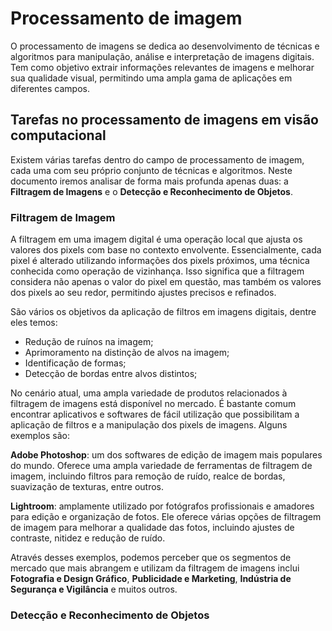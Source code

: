 # Processamento de imagem

O processamento de imagens se dedica ao desenvolvimento de técnicas e algoritmos para manipulação, análise e interpretação de imagens digitais. Tem como objetivo extrair informações relevantes de imagens e melhorar sua qualidade visual, permitindo uma ampla gama de aplicações em diferentes campos.

## Tarefas no processamento de imagens em visão computacional

Existem várias tarefas dentro do campo de processamento de imagem, cada uma com seu próprio conjunto de técnicas e algoritmos. Neste documento iremos analisar de forma mais profunda apenas duas: a **Filtragem de Imagens** e o **Detecção e Reconhecimento de Objetos**.

### Filtragem de Imagem

A filtragem em uma imagem digital é uma operação local que ajusta os valores dos pixels com base no contexto envolvente. Essencialmente, cada pixel é alterado utilizando informações dos pixels próximos, uma técnica conhecida como operação de vizinhança. Isso significa que a filtragem considera não apenas o valor do pixel em questão, mas também os valores dos pixels ao seu redor, permitindo ajustes precisos e refinados.

São vários os objetivos da aplicação de filtros em imagens digitais, dentre eles temos:

- Redução de ruínos na imagem;
- Aprimoramento na distinção de alvos na imagem;
- Identificação de formas;
- Detecção de bordas entre alvos distintos;


No cenário atual, uma ampla variedade de produtos relacionados à filtragem de imagens está disponível no mercado. É bastante comum encontrar aplicativos e softwares de fácil utilização que possibilitam a aplicação de filtros e a manipulação dos pixels de imagens. Alguns exemplos são:

**Adobe Photoshop**: um dos softwares de edição de imagem mais populares do mundo. Oferece uma ampla variedade de ferramentas de filtragem de imagem, incluindo filtros para remoção de ruído, realce de bordas, suavização de texturas, entre outros.

**Lightroom**: amplamente utilizado por fotógrafos profissionais e amadores para edição e organização de fotos. Ele oferece várias opções de filtragem de imagem para melhorar a qualidade das fotos, incluindo ajustes de contraste, nitidez e redução de ruído.

Através desses exemplos, podemos perceber que os segmentos de mercado que mais abrangem e utilizam da filtragem de imagens inclui **Fotografia e Design Gráfico**, **Publicidade e Marketing**, **Indústria de Segurança e Vigilância** e muitos outros.

### Detecção e Reconhecimento de Objetos




